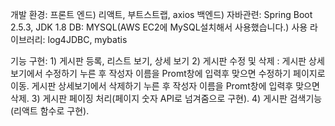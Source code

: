 개발 환경: 
  프론트 엔드)
      리액트, 부트스트랩, axios
  백엔드)
      자바관련: Spring Boot 2.5.3, JDK 1.8
      DB: MYSQL(AWS EC2에 MySQL설치해서 사용했습니다.)
      사용 라이브러리: log4JDBC, mybatis
 
  기능 구현: 
      1) 게시판 등록, 리스트 보기, 상세 보기 
      2) 게시판 수정 및 삭제 : 게시판 상세보기에서 수정하기 누른 후 작성자 이름을 Promt창에 입력후 맞으면 수정하기 페이지로 이동.
                            게시판 상세보기에서 삭제하기 누른 후 작성자 이름을 Promt창에 입력후 맞으면 삭제.
      3) 게시판 페이징 처리(페이지 숫자 API로 넘겨줌으로 구현).
      4) 게시판 검색기능(리액트 함수로 구현).
    
